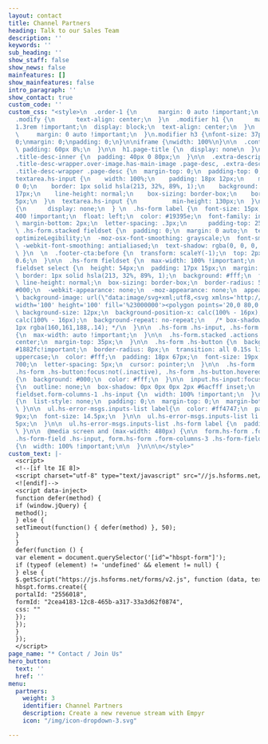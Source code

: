 ```yaml
---
layout: contact
title: Channel Partners
heading: Talk to our Sales Team
description: ''
keywords: ''
sub_heading: ''
show_staff: false
show_news: false
mainfeatures: []
show_mainfeatures: false
intro_paragraph: ''
show_contact: true
custom_code: ''
custom_css: "<style>\n  .order-1 {\n      margin: 0 auto !important;\n  }\n  .row.mx-auto,
  .modify {\n      text-align: center;\n  }\n  .modifier h1 {\n      margin: 0 auto
  1.3rem !important;\n  display: block;\n  text-align: center;\n  }\n  .col-8 {\n
  \     margin: 0 auto !important;\n  }\n.modifier h3 {\nfont-size: 37px;\nletter-spacing:
  0;\nmargin: 0;\npadding: 0;\n}\n\niframe {\nwidth: 100%\n}\n\n  .content-inner {\n
  \ padding: 60px 8%;\n  }\n\n  h1.page-title {\n  display: none\n  }\n\n  .title--description-position-over-image.title--description-alignment-center
  .title-desc-inner {\n  padding: 40px 0 80px;\n  }\n\n  .extra-description-formatting.title-background
  .title-desc-wrapper.over-image.has-main-image .page-desc, .extra-description-formatting.title-background:not(.collection-type-index)
  .title-desc-wrapper .page-desc {\n  margin-top: 0;\n  padding-top: 0;\n  }\n\n  input.hs-input,
  textarea.hs-input {\n    width: 100%;\n    padding: 18px 12px;\n    margin: 6px
  0 0;\n    border: 1px solid hsla(213, 32%, 89%, 1);\n    background: #fff;\n    font-size:
  17px;\n    line-height: normal;\n    box-sizing: border-box;\n    border-radius:
  5px;\n  }\n  textarea.hs-input {\n          min-height: 130px;\n  }\n  .footer-cta
  {\n      display: none;\n  } \n  .hs-form label {\n  font-size: 15px;\n  font-weight:
  400 !important;\n  float: left;\n  color: #19395e;\n  font-family: inherit !important;\n
  \ margin-bottom: 2px;\n  letter-spacing: .3px;\n      padding-top: 25px;\n  }\n\n
  \ .hs-form.stacked fieldset {\n  padding: 0;\n  margin: 0 auto;\n  text-rendering:
  optimizeLegibility;\n  -moz-osx-font-smoothing: grayscale;\n  font-smoothing: antialiased;\n
  \ -webkit-font-smoothing: antialiased;\n  text-shadow: rgba(0, 0, 0, .01) 0 0 1px;\n
  \ }\n  \n  .footer-cta:before {\n  transform: scaleY(-1);\n  top: 2px;\n      opacity:
  0.6;\n  }\n\n  .hs-form fieldset {\n  max-width: 100% !important;\n  }\n\n  .hs-form
  fieldset select {\n  height: 54px;\n  padding: 17px 15px;\n  margin: 6px 0 0;\n
  \ border: 1px solid hsla(213, 32%, 89%, 1);\n  background: #fff;\n  font-size: 17px;\n
  \ line-height: normal;\n  box-sizing: border-box;\n  border-radius: 5px;\n  color:
  #000;\n  -webkit-appearance: none;\n  -moz-appearance: none;\n  appearance: none;\n
  \ background-image: url(\"data:image/svg+xml;utf8,<svg xmlns='http://www.w3.org/2000/svg'
  width='100' height='100' fill='%23000000'><polygon points='20,0 80,0 50,52'/></svg>\");\n
  \ background-size: 12px;\n  background-position-x: calc(100% - 16px);\n  background-position-y:
  calc(100% - 16px);\n  background-repeat: no-repeat;\n   /* box-shadow: 0 1px 3px
  1px rgba(160,161,188,.14); */\n  }\n\n  .hs-form .hs-input, .hs-form textarea.hs-input
  {\n  max-width: auto !important;\n  }\n\n  .hs-form.stacked .actions {\n  text-align:
  center;\n  margin-top: 35px;\n  }\n\n  .hs-form .hs-button {\n  background-color:
  #1882fc!important;\n  border-radius: 8px;\n  transition: all 0.15s linear;\n  text-transform:
  uppercase;\n  color: #fff;\n  padding: 18px 67px;\n  font-size: 19px;\n  font-weight:
  700;\n  letter-spacing: 5px;\n  cursor: pointer;\n  }\n\n  .hs-form .hs-button:hover:not(.inactive),
  .hs-form .hs-button:focus:not(.inactive), .hs-form .hs-button.hovered:not(.inactive)
  {\n  background: #000;\n  color: #fff;\n  }\n\n  input.hs-input:focus, textarea.hs-input:focus
  {\n  outline: none;\n  box-shadow: 0px 0px 0px 2px #6acfff inset;\n  }\n\n  .hs-form
  fieldset.form-columns-1 .hs-input {\n  width: 100% !important;\n  }\n\n  ul.hs-error-msgs.inputs-list
  {\n  list-style: none;\n  padding: 0;\n  margin-top: 0;\n  margin-bottom: 25px;\n
  \ }\n\n  ul.hs-error-msgs.inputs-list label{\n  color: #ff4747;\n  padding-top:
  9px;\n  font-size: 14.5px;\n  }\n\n  ul.hs-error-msgs.inputs-list li {\n  padding-bottom:
  5px;\n  }\n\n  ul.hs-error-msgs.inputs-list .hs-form label {\n  padding: 0 !important;\n
  \ }\n\n  @media screen and (max-width: 480px) {\n\n  form.hs-form .form-columns-2
  .hs-form-field .hs-input, form.hs-form .form-columns-3 .hs-form-field .hs-input
  {\n  width: 100% !important;\n\n  }\n\n\n</style>"
custom_text: |-
  <script>
  <!--[if lte IE 8]>
  <script charset="utf-8" type="text/javascript" src="//js.hsforms.net/forms/v2-legacy.js"></script>
  <![endif]-->
  <script data-inject>
  function defer(method) {
  if (window.jQuery) {
  method();
  } else {
  setTimeout(function() { defer(method) }, 50);
  }
  }
  defer(function () {
  var element = document.querySelector('[id^="hbspt-form"]');
  if (typeof (element) != 'undefined' && element != null) {
  } else {
  $.getScript("https://js.hsforms.net/forms/v2.js", function (data, textStatus, jqxhr) {
  hbspt.forms.create({
  portalId: "2556018",
  formId: "2cea4183-12c8-465b-a317-33a3d62f0874",
  css: ""
  });
  });
  }
  });
  </script>
page_name: "* Contact / Join Us"
hero_button:
  text: ''
  href: ''
menu:
  partners:
    weight: 3
    identifier: Channel Partners
    description: Create a new revenue stream with Empyr
    icon: "/img/icon-dropdown-3.svg"

---
```

